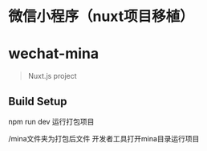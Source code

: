 # 微信小程序（nuxt项目移植）

# wechat-mina

> Nuxt.js project

## Build Setup

npm run dev 运行打包项目

/mina文件夹为打包后文件
开发者工具打开mina目录运行项目